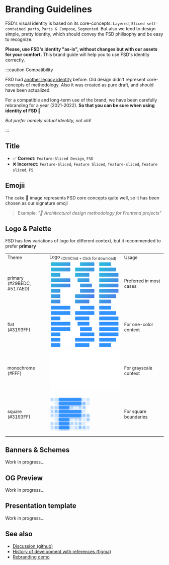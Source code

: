# Branding Guidelines

FSD's visual identity is based on its core-concepts: `Layered`, `Sliced self-contained parts`, `Parts & Compose`, `Segmented`.
But also we tend to design simple, pretty identity, which should convey the FSD philisophy and be easy to recognize.

**Please, use FSD's identity "as-is", without changes but with our assets for your comfort.** This brand guide will help you to use FSD's identity correctly.

:::caution Compatibility

FSD had [another legacy identity](https://drive.google.com/drive/folders/11Y-3qZ_C9jOFoW2UbSp11YasOhw4yBdl?usp=sharing) before. Old design didn't represent core-concepts of methodology. Also it was created as pure draft, and should have been actualized.

For a compatible and long-term use of the brand, we have been carefully rebranding for a year (2021-2022). **So that you can be sure when using identity of FSD 🍰**

*But prefer namely actual identity, not old!*

:::

## Title

- ✅ **Correct:** `Feature-Sliced Design`, `FSD`
- ❌ **Incorrect:** `Feature-Sliced`, `Feature Sliced`, `feature-sliced`, `feature sliced`, `FS`

## Emojii

The cake 🍰 image represents FSD core concepts quite well, so it has been chosen as our signature emoji

> Example: *"🍰 Architectural design methodology for Frontend projects"*

## Logo & Palette

FSD has few variations of logo for different context, but it recommended to prefer **primary**

<!-- FIXME: refactor; use as Brand component for? -->
<!-- FIXME: Fix downloading -->

<table style={{ textAlign: "center" }}>
    <tr>
        <td>Theme</td>
        <td>Logo <sub style={{ color: "gray", display: "block" }}>(Ctrl/Cmd + Click for download)</sub></td>
        <td>Usage</td>
    </tr>
    <tr>
        <td style={{ color: "#FFF", background: "linear-gradient(135deg, rgba(41,190,220,1) 0%, rgba(81,122,237,1) 100%)" }}>primary <br/> (#29BEDC, #517AED)</td>
        <td><a href="/img/brand/logo-primary.png" download><img src="/img/brand/logo-primary.png" height="130" alt="logo-primary" /></a></td>
        <td>Preferred in most cases</td>
    </tr>
    <tr>
        <td style={{ color: "#FFF", background: "#3193FF" }}>flat <br/> (#3193FF)</td>
        <td><a href="/img/brand/logo-flat.png" download><img src="/img/brand/logo-flat.png" height="130" alt="logo-flat" /></a></td>
        <td>For one-color context</td>
    </tr>
    <tr>
        <td style={{ color: "#000", background: "#FFF" }}>monochrome <br /> (#FFF)</td>
        <td style={{ color: "#000", background: "#242526" }}><a href="/img/brand/logo-monochrome.png" download><img src="/img/brand/logo-monochrome.png" height="130" alt="logo-monocrhome" /></a></td>
        <td>For grayscale context</td>
    </tr>
    <tr>
        <td style={{ color: "#FFF", background: "#3193FF" }}>square <br/> (#3193FF)</td>
        <td><a href="/img/brand/logo-square.png" download><img src="/img/brand/logo-square.png" height="130" alt="logo-square" /></a></td>
        <td>For square boundaries</td>
    </tr>
</table>

## Banners & Schemes

Work in progress...

## OG Preview

Work in progress...

## Presentation template

Work in progress...

## See also

- [Discussion (github)](https://github.com/feature-sliced/documentation/discussions/399)
- [History of development with references (figma)](https://www.figma.com/file/RPphccpoeasVB0lMpZwPVR/FSD-Brand?node-id=0%3A1)
- [Rebranding demo](https://rebrand-sliced.netlify.app/en/)
